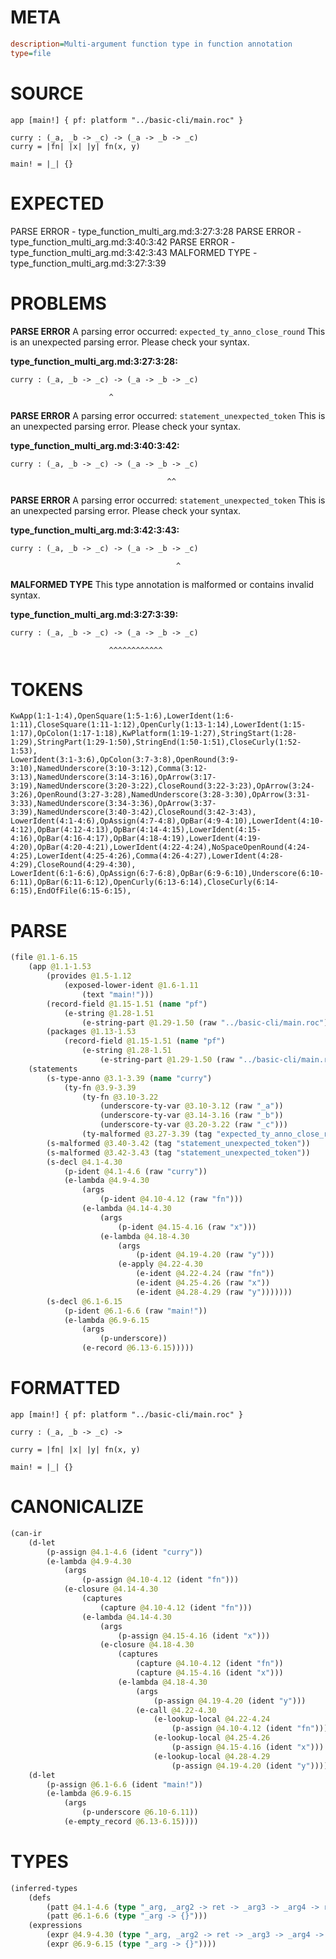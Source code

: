 # META
~~~ini
description=Multi-argument function type in function annotation
type=file
~~~
# SOURCE
~~~roc
app [main!] { pf: platform "../basic-cli/main.roc" }

curry : (_a, _b -> _c) -> (_a -> _b -> _c)
curry = |fn| |x| |y| fn(x, y)

main! = |_| {}
~~~
# EXPECTED
PARSE ERROR - type_function_multi_arg.md:3:27:3:28
PARSE ERROR - type_function_multi_arg.md:3:40:3:42
PARSE ERROR - type_function_multi_arg.md:3:42:3:43
MALFORMED TYPE - type_function_multi_arg.md:3:27:3:39
# PROBLEMS
**PARSE ERROR**
A parsing error occurred: `expected_ty_anno_close_round`
This is an unexpected parsing error. Please check your syntax.

**type_function_multi_arg.md:3:27:3:28:**
```roc
curry : (_a, _b -> _c) -> (_a -> _b -> _c)
```
                          ^


**PARSE ERROR**
A parsing error occurred: `statement_unexpected_token`
This is an unexpected parsing error. Please check your syntax.

**type_function_multi_arg.md:3:40:3:42:**
```roc
curry : (_a, _b -> _c) -> (_a -> _b -> _c)
```
                                       ^^


**PARSE ERROR**
A parsing error occurred: `statement_unexpected_token`
This is an unexpected parsing error. Please check your syntax.

**type_function_multi_arg.md:3:42:3:43:**
```roc
curry : (_a, _b -> _c) -> (_a -> _b -> _c)
```
                                         ^


**MALFORMED TYPE**
This type annotation is malformed or contains invalid syntax.

**type_function_multi_arg.md:3:27:3:39:**
```roc
curry : (_a, _b -> _c) -> (_a -> _b -> _c)
```
                          ^^^^^^^^^^^^


# TOKENS
~~~zig
KwApp(1:1-1:4),OpenSquare(1:5-1:6),LowerIdent(1:6-1:11),CloseSquare(1:11-1:12),OpenCurly(1:13-1:14),LowerIdent(1:15-1:17),OpColon(1:17-1:18),KwPlatform(1:19-1:27),StringStart(1:28-1:29),StringPart(1:29-1:50),StringEnd(1:50-1:51),CloseCurly(1:52-1:53),
LowerIdent(3:1-3:6),OpColon(3:7-3:8),OpenRound(3:9-3:10),NamedUnderscore(3:10-3:12),Comma(3:12-3:13),NamedUnderscore(3:14-3:16),OpArrow(3:17-3:19),NamedUnderscore(3:20-3:22),CloseRound(3:22-3:23),OpArrow(3:24-3:26),OpenRound(3:27-3:28),NamedUnderscore(3:28-3:30),OpArrow(3:31-3:33),NamedUnderscore(3:34-3:36),OpArrow(3:37-3:39),NamedUnderscore(3:40-3:42),CloseRound(3:42-3:43),
LowerIdent(4:1-4:6),OpAssign(4:7-4:8),OpBar(4:9-4:10),LowerIdent(4:10-4:12),OpBar(4:12-4:13),OpBar(4:14-4:15),LowerIdent(4:15-4:16),OpBar(4:16-4:17),OpBar(4:18-4:19),LowerIdent(4:19-4:20),OpBar(4:20-4:21),LowerIdent(4:22-4:24),NoSpaceOpenRound(4:24-4:25),LowerIdent(4:25-4:26),Comma(4:26-4:27),LowerIdent(4:28-4:29),CloseRound(4:29-4:30),
LowerIdent(6:1-6:6),OpAssign(6:7-6:8),OpBar(6:9-6:10),Underscore(6:10-6:11),OpBar(6:11-6:12),OpenCurly(6:13-6:14),CloseCurly(6:14-6:15),EndOfFile(6:15-6:15),
~~~
# PARSE
~~~clojure
(file @1.1-6.15
	(app @1.1-1.53
		(provides @1.5-1.12
			(exposed-lower-ident @1.6-1.11
				(text "main!")))
		(record-field @1.15-1.51 (name "pf")
			(e-string @1.28-1.51
				(e-string-part @1.29-1.50 (raw "../basic-cli/main.roc"))))
		(packages @1.13-1.53
			(record-field @1.15-1.51 (name "pf")
				(e-string @1.28-1.51
					(e-string-part @1.29-1.50 (raw "../basic-cli/main.roc"))))))
	(statements
		(s-type-anno @3.1-3.39 (name "curry")
			(ty-fn @3.9-3.39
				(ty-fn @3.10-3.22
					(underscore-ty-var @3.10-3.12 (raw "_a"))
					(underscore-ty-var @3.14-3.16 (raw "_b"))
					(underscore-ty-var @3.20-3.22 (raw "_c")))
				(ty-malformed @3.27-3.39 (tag "expected_ty_anno_close_round"))))
		(s-malformed @3.40-3.42 (tag "statement_unexpected_token"))
		(s-malformed @3.42-3.43 (tag "statement_unexpected_token"))
		(s-decl @4.1-4.30
			(p-ident @4.1-4.6 (raw "curry"))
			(e-lambda @4.9-4.30
				(args
					(p-ident @4.10-4.12 (raw "fn")))
				(e-lambda @4.14-4.30
					(args
						(p-ident @4.15-4.16 (raw "x")))
					(e-lambda @4.18-4.30
						(args
							(p-ident @4.19-4.20 (raw "y")))
						(e-apply @4.22-4.30
							(e-ident @4.22-4.24 (raw "fn"))
							(e-ident @4.25-4.26 (raw "x"))
							(e-ident @4.28-4.29 (raw "y")))))))
		(s-decl @6.1-6.15
			(p-ident @6.1-6.6 (raw "main!"))
			(e-lambda @6.9-6.15
				(args
					(p-underscore))
				(e-record @6.13-6.15)))))
~~~
# FORMATTED
~~~roc
app [main!] { pf: platform "../basic-cli/main.roc" }

curry : (_a, _b -> _c) -> 

curry = |fn| |x| |y| fn(x, y)

main! = |_| {}
~~~
# CANONICALIZE
~~~clojure
(can-ir
	(d-let
		(p-assign @4.1-4.6 (ident "curry"))
		(e-lambda @4.9-4.30
			(args
				(p-assign @4.10-4.12 (ident "fn")))
			(e-closure @4.14-4.30
				(captures
					(capture @4.10-4.12 (ident "fn")))
				(e-lambda @4.14-4.30
					(args
						(p-assign @4.15-4.16 (ident "x")))
					(e-closure @4.18-4.30
						(captures
							(capture @4.10-4.12 (ident "fn"))
							(capture @4.15-4.16 (ident "x")))
						(e-lambda @4.18-4.30
							(args
								(p-assign @4.19-4.20 (ident "y")))
							(e-call @4.22-4.30
								(e-lookup-local @4.22-4.24
									(p-assign @4.10-4.12 (ident "fn")))
								(e-lookup-local @4.25-4.26
									(p-assign @4.15-4.16 (ident "x")))
								(e-lookup-local @4.28-4.29
									(p-assign @4.19-4.20 (ident "y"))))))))))
	(d-let
		(p-assign @6.1-6.6 (ident "main!"))
		(e-lambda @6.9-6.15
			(args
				(p-underscore @6.10-6.11))
			(e-empty_record @6.13-6.15))))
~~~
# TYPES
~~~clojure
(inferred-types
	(defs
		(patt @4.1-4.6 (type "_arg, _arg2 -> ret -> _arg3 -> _arg4 -> ret2"))
		(patt @6.1-6.6 (type "_arg -> {}")))
	(expressions
		(expr @4.9-4.30 (type "_arg, _arg2 -> ret -> _arg3 -> _arg4 -> ret2"))
		(expr @6.9-6.15 (type "_arg -> {}"))))
~~~
